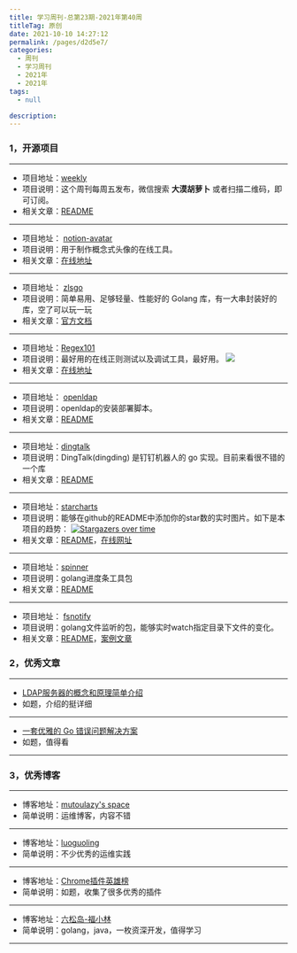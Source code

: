 ```yaml
---
title: 学习周刊-总第23期-2021年第40周
titleTag: 原创
date: 2021-10-10 14:27:12
permalink: /pages/d2d5e7/
categories: 
  - 周刊
  - 学习周刊
  - 2021年
  - 2021年
tags: 
  - null

description: 
---
```


### **1，开源项目**

---

- 项目地址：[weekly](https://github.com/hapiman/weekly)
- 项目说明：这个周刊每周五发布，微信搜索 **大漠胡萝卜** 或者扫描二维码，即可订阅。
- 相关文章：[README](https://github.com/hapiman/weekly/blob/main/README.md)

---

- 项目地址： [notion-avatar](https://github.com/Mayandev/notion-avatar)
- 项目说明：用于制作概念式头像的在线工具。
- 相关文章：[在线地址](https://notion-avatar.vercel.app/zh)

---

- 项目地址：  [zlsgo](https://github.com/sohaha/zlsgo)
- 项目说明：简单易用、足够轻量、性能好的 Golang 库，有一大串封装好的库，空了可以玩一玩
- 相关文章：[官方文档](https://docs.73zls.com/zlsgo/#/)

---

- 项目地址：[Regex101](https://github.com/firasdib/Regex101)
- 项目说明：最好用的在线正则测试以及调试工具，最好用。
  ![](http://t.eryajf.net/imgs/2021/10/b382fd64388fcff3.png)
- 相关文章：[在线地址](https://regex101.com/)

---

- 项目地址：  [openldap](https://github.com/slzcc/openldap)
- 项目说明：openldap的安装部署脚本。
- 相关文章：[README](https://github.com/slzcc/openldap/blob/master/README.md)

---

- 项目地址：[dingtalk](https://github.com/CatchZeng/dingtalk)
- 项目说明：DingTalk(dingding) 是钉钉机器人的 go 实现。目前来看很不错的一个库
- 相关文章：[README](https://github.com/CatchZeng/dingtalk/blob/master/README.md)

---

- 项目地址：[starcharts](https://github.com/caarlos0/starcharts)
- 项目说明：能够在github的README中添加你的star数的实时图片。如下是本项目的趋势：
  [![Stargazers over time](https://starchart.cc/eryajf/eryajf.github.io.svg)](https://starchart.cc/eryajf/eryajf.github.io)
- 相关文章：[README](https://github.com/caarlos0/starcharts/blob/master/README.md)，[在线网址](https://starchart.cc/)

---

- 项目地址：[spinner](https://github.com/briandowns/spinner)
- 项目说明：golang进度条工具包
- 相关文章：[README](https://github.com/briandowns/spinner/blob/master/README.md)

---

- 项目地址： [fsnotify](https://github.com/fsnotify/fsnotify)
- 项目说明：golang文件监听的包，能够实时watch指定目录下文件的变化。
- 相关文章：[README](https://github.com/fsnotify/fsnotify/blob/master/README.md)，[案例文章](https://www.cnblogs.com/jkko123/p/7256927.html)

###  2，优秀文章

---

-  [LDAP服务器的概念和原理简单介绍](https://segmentfault.com/a/1190000002607140)
- 如题，介绍的挺详细

----

-  [一套优雅的 Go 错误问题解决方案](https://mp.weixin.qq.com/s/RFF2gSikqXiWXIaOxQZsxQ)
- 如题，值得看

---

### **3，优秀博客**

---

- 博客地址：[mutoulazy's space](https://mutoulazy.github.io/)
- 简单说明：运维博客，内容不错

----

- 博客地址：[luoguoling](https://blog.51cto.com/luoguoling)
- 简单说明：不少优秀的运维实践

---

- 博客地址：[Chrome插件英雄榜](https://zhaoolee.gitbooks.io/chrome/content/)
- 简单说明：如题，收集了很多优秀的插件

---

- 博客地址：[六松岛-福小林](https://www.lsdcloud.com/)
- 简单说明：golang，java，一枚资深开发，值得学习

---